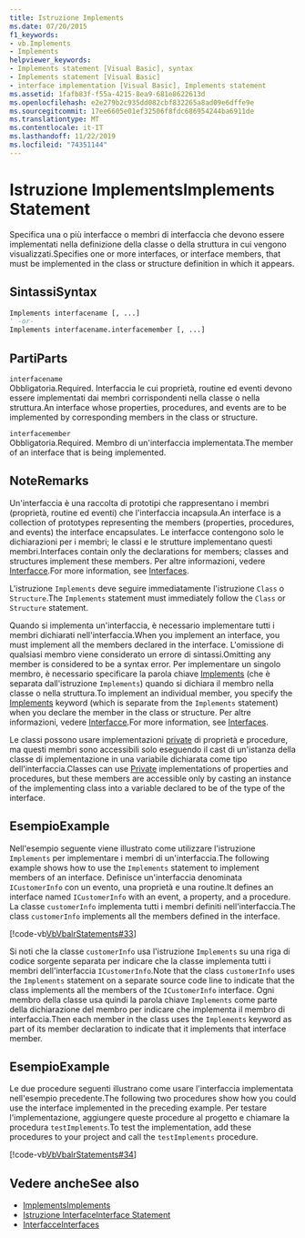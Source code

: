 ```yaml
---
title: Istruzione Implements
ms.date: 07/20/2015
f1_keywords:
- vb.Implements
- Implements
helpviewer_keywords:
- Implements statement [Visual Basic], syntax
- Implements statement [Visual Basic]
- interface implementation [Visual Basic], Implements statement
ms.assetid: 1fafb83f-f55a-4215-8ea9-681e8622613d
ms.openlocfilehash: e2e279b2c935dd082cbf832265a8ad09e6dffe9e
ms.sourcegitcommit: 17ee6605e01ef32506f8fdc686954244ba6911de
ms.translationtype: MT
ms.contentlocale: it-IT
ms.lasthandoff: 11/22/2019
ms.locfileid: "74351144"
---
```

# <a name="implements-statement"></a><span data-ttu-id="6f036-102">Istruzione Implements</span><span class="sxs-lookup"><span data-stu-id="6f036-102">Implements Statement</span></span>
<span data-ttu-id="6f036-103">Specifica una o più interfacce o membri di interfaccia che devono essere implementati nella definizione della classe o della struttura in cui vengono visualizzati.</span><span class="sxs-lookup"><span data-stu-id="6f036-103">Specifies one or more interfaces, or interface members, that must be implemented in the class or structure definition in which it appears.</span></span>  
  
## <a name="syntax"></a><span data-ttu-id="6f036-104">Sintassi</span><span class="sxs-lookup"><span data-stu-id="6f036-104">Syntax</span></span>  
  
```vb  
Implements interfacename [, ...]  
' -or-  
Implements interfacename.interfacemember [, ...]  
```  
  
## <a name="parts"></a><span data-ttu-id="6f036-105">Parti</span><span class="sxs-lookup"><span data-stu-id="6f036-105">Parts</span></span>  
 `interfacename`  
 <span data-ttu-id="6f036-106">Obbligatoria.</span><span class="sxs-lookup"><span data-stu-id="6f036-106">Required.</span></span> <span data-ttu-id="6f036-107">Interfaccia le cui proprietà, routine ed eventi devono essere implementati dai membri corrispondenti nella classe o nella struttura.</span><span class="sxs-lookup"><span data-stu-id="6f036-107">An interface whose properties, procedures, and events are to be implemented by corresponding members in the class or structure.</span></span>  
  
 `interfacemember`  
 <span data-ttu-id="6f036-108">Obbligatoria.</span><span class="sxs-lookup"><span data-stu-id="6f036-108">Required.</span></span> <span data-ttu-id="6f036-109">Membro di un'interfaccia implementata.</span><span class="sxs-lookup"><span data-stu-id="6f036-109">The member of an interface that is being implemented.</span></span>  
  
## <a name="remarks"></a><span data-ttu-id="6f036-110">Note</span><span class="sxs-lookup"><span data-stu-id="6f036-110">Remarks</span></span>  
 <span data-ttu-id="6f036-111">Un'interfaccia è una raccolta di prototipi che rappresentano i membri (proprietà, routine ed eventi) che l'interfaccia incapsula.</span><span class="sxs-lookup"><span data-stu-id="6f036-111">An interface is a collection of prototypes representing the members (properties, procedures, and events) the interface encapsulates.</span></span> <span data-ttu-id="6f036-112">Le interfacce contengono solo le dichiarazioni per i membri; le classi e le strutture implementano questi membri.</span><span class="sxs-lookup"><span data-stu-id="6f036-112">Interfaces contain only the declarations for members; classes and structures implement these members.</span></span> <span data-ttu-id="6f036-113">Per altre informazioni, vedere [Interfacce](../../../visual-basic/programming-guide/language-features/interfaces/index.md).</span><span class="sxs-lookup"><span data-stu-id="6f036-113">For more information, see [Interfaces](../../../visual-basic/programming-guide/language-features/interfaces/index.md).</span></span>  
  
 <span data-ttu-id="6f036-114">L'istruzione `Implements` deve seguire immediatamente l'istruzione `Class` o `Structure`.</span><span class="sxs-lookup"><span data-stu-id="6f036-114">The `Implements` statement must immediately follow the `Class` or `Structure` statement.</span></span>  
  
 <span data-ttu-id="6f036-115">Quando si implementa un'interfaccia, è necessario implementare tutti i membri dichiarati nell'interfaccia.</span><span class="sxs-lookup"><span data-stu-id="6f036-115">When you implement an interface, you must implement all the members declared in the interface.</span></span> <span data-ttu-id="6f036-116">L'omissione di qualsiasi membro viene considerato un errore di sintassi.</span><span class="sxs-lookup"><span data-stu-id="6f036-116">Omitting any member is considered to be a syntax error.</span></span> <span data-ttu-id="6f036-117">Per implementare un singolo membro, è necessario specificare la parola chiave [Implements](../../../visual-basic/language-reference/statements/implements-clause.md) (che è separata dall'istruzione `Implements`) quando si dichiara il membro nella classe o nella struttura.</span><span class="sxs-lookup"><span data-stu-id="6f036-117">To implement an individual member, you specify the [Implements](../../../visual-basic/language-reference/statements/implements-clause.md) keyword (which is separate from the `Implements` statement) when you declare the member in the class or structure.</span></span> <span data-ttu-id="6f036-118">Per altre informazioni, vedere [Interfacce](../../../visual-basic/programming-guide/language-features/interfaces/index.md).</span><span class="sxs-lookup"><span data-stu-id="6f036-118">For more information, see [Interfaces](../../../visual-basic/programming-guide/language-features/interfaces/index.md).</span></span>  
  
 <span data-ttu-id="6f036-119">Le classi possono usare implementazioni [private](../../../visual-basic/language-reference/modifiers/private.md) di proprietà e procedure, ma questi membri sono accessibili solo eseguendo il cast di un'istanza della classe di implementazione in una variabile dichiarata come tipo dell'interfaccia.</span><span class="sxs-lookup"><span data-stu-id="6f036-119">Classes can use [Private](../../../visual-basic/language-reference/modifiers/private.md) implementations of properties and procedures, but these members are accessible only by casting an instance of the implementing class into a variable declared to be of the type of the interface.</span></span>  
  
## <a name="example"></a><span data-ttu-id="6f036-120">Esempio</span><span class="sxs-lookup"><span data-stu-id="6f036-120">Example</span></span>  
 <span data-ttu-id="6f036-121">Nell'esempio seguente viene illustrato come utilizzare l'istruzione `Implements` per implementare i membri di un'interfaccia.</span><span class="sxs-lookup"><span data-stu-id="6f036-121">The following example shows how to use the `Implements` statement to implement members of an interface.</span></span> <span data-ttu-id="6f036-122">Definisce un'interfaccia denominata `ICustomerInfo` con un evento, una proprietà e una routine.</span><span class="sxs-lookup"><span data-stu-id="6f036-122">It defines an interface named `ICustomerInfo` with an event, a property, and a procedure.</span></span> <span data-ttu-id="6f036-123">La classe `customerInfo` implementa tutti i membri definiti nell'interfaccia.</span><span class="sxs-lookup"><span data-stu-id="6f036-123">The class `customerInfo` implements all the members defined in the interface.</span></span>  
  
 [!code-vb[VbVbalrStatements#33](~/samples/snippets/visualbasic/VS_Snippets_VBCSharp/VbVbalrStatements/VB/Class1.vb#33)]  
  
 <span data-ttu-id="6f036-124">Si noti che la classe `customerInfo` usa l'istruzione `Implements` su una riga di codice sorgente separata per indicare che la classe implementa tutti i membri dell'interfaccia `ICustomerInfo`.</span><span class="sxs-lookup"><span data-stu-id="6f036-124">Note that the class `customerInfo` uses the `Implements` statement on a separate source code line to indicate that the class implements all the members of the `ICustomerInfo` interface.</span></span> <span data-ttu-id="6f036-125">Ogni membro della classe usa quindi la parola chiave `Implements` come parte della dichiarazione del membro per indicare che implementa il membro di interfaccia.</span><span class="sxs-lookup"><span data-stu-id="6f036-125">Then each member in the class uses the `Implements` keyword as part of its member declaration to indicate that it implements that interface member.</span></span>  
  
## <a name="example"></a><span data-ttu-id="6f036-126">Esempio</span><span class="sxs-lookup"><span data-stu-id="6f036-126">Example</span></span>  
 <span data-ttu-id="6f036-127">Le due procedure seguenti illustrano come usare l'interfaccia implementata nell'esempio precedente.</span><span class="sxs-lookup"><span data-stu-id="6f036-127">The following two procedures show how you could use the interface implemented in the preceding example.</span></span> <span data-ttu-id="6f036-128">Per testare l'implementazione, aggiungere queste procedure al progetto e chiamare la procedura `testImplements`.</span><span class="sxs-lookup"><span data-stu-id="6f036-128">To test the implementation, add these procedures to your project and call the `testImplements` procedure.</span></span>  
  
 [!code-vb[VbVbalrStatements#34](~/samples/snippets/visualbasic/VS_Snippets_VBCSharp/VbVbalrStatements/VB/Class1.vb#34)]  
  
## <a name="see-also"></a><span data-ttu-id="6f036-129">Vedere anche</span><span class="sxs-lookup"><span data-stu-id="6f036-129">See also</span></span>

- [<span data-ttu-id="6f036-130">Implements</span><span class="sxs-lookup"><span data-stu-id="6f036-130">Implements</span></span>](../../../visual-basic/language-reference/statements/implements-clause.md)
- [<span data-ttu-id="6f036-131">Istruzione Interface</span><span class="sxs-lookup"><span data-stu-id="6f036-131">Interface Statement</span></span>](../../../visual-basic/language-reference/statements/interface-statement.md)
- [<span data-ttu-id="6f036-132">Interfacce</span><span class="sxs-lookup"><span data-stu-id="6f036-132">Interfaces</span></span>](../../../visual-basic/programming-guide/language-features/interfaces/index.md)
